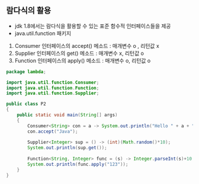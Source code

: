 ## 람다식의 활용
- jdk 1.8에서는 람다식을 활용할 수 있는 표준 함수적 인터페이스들을 제공
- java.util.function 패키지

1. Consumer 인터페이스의 accept() 메소드 : 매개변수 o , 리턴값 x 
2. Supplier 인터페이스의 get() 메소드 : 매개변수 x, 리턴값 o
3. Function 인터페이스의 apply() 메소드 : 매개변수 o, 리턴값 o

```java
package lambda;

import java.util.function.Consumer;
import java.util.function.Function;
import java.util.function.Supplier;

public class P2
{
	public static void main(String[] args)
	{
		Consumer<String> con = a -> System.out.println("Hello " + a + "!");
		con.accept("Java");
		
		Supplier<Integer> sup = () -> (int)(Math.random()*10);
		System.out.println(sup.get());
		
		Function<String, Integer> func = (s) -> Integer.parseInt(s)+10;
		System.out.println(func.apply("123"));
	}
}
```